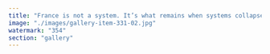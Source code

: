 ```yaml
---
title: "France is not a system. It’s what remains when systems collapse.<br /><br />Governance across Europe has been absorbed — by bureaucracy, by markets, by protocols that once served meaning but now serve maintenance. Most structures today administer compliance, not coherence.<br /><br />But France lingers — not as a solution, but as a reminder. A tension. A style. A refusal to fully integrate into the machinery.<br /><br />When the technocratic pulse grows erratic, when the narratives flatten into frameworks, something in Europe still resists dissolution — and it speaks French.<br /><br />France is not the answer. France is the residual pulse. The last gasp of liberty masquerading as elegance. A sovereign dissonance that the algorithms can’t quite harmonize.<br /><br />Let the others optimize. France remembers what it means to breathe."
image: "./images/gallery-item-331-02.jpg"
watermark: "354"
section: "gallery"
---
```

